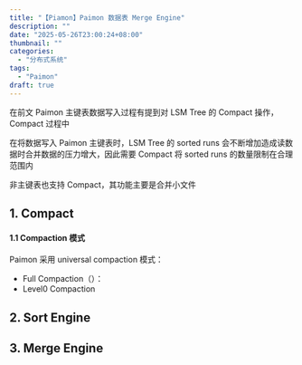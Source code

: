 ```yaml
---
title: "【Piamon】Paimon 数据表 Merge Engine"
description: ""
date: "2025-05-26T23:00:24+08:00"
thumbnail: ""
categories:
  - "分布式系统"
tags:
  - "Paimon"
draft: true
---
```

在前文 Paimon 主键表数据写入过程有提到对 LSM Tree 的 Compact 操作，Compact 过程中
<!--more-->
在将数据写入 Paimon 主键表时，LSM Tree 的 sorted runs 会不断增加造成读数据时合并数据的压力增大，因此需要 Compact 将 sorted runs 的数量限制在合理范围内   

非主键表也支持 Compact，其功能主要是合并小文件
## 1. Compact
#### 1.1 Compaction 模式
Paimon 采用 universal compaction 模式：
- Full Compaction（）：
- Level0 Compaction 
## 2. Sort Engine
## 3. Merge Engine
